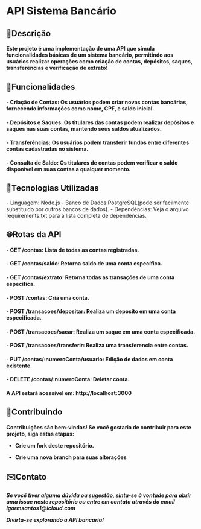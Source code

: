 <h1> API Sistema Bancário </h1>

<h2>📖Descrição</h2>
<h4>Este projeto é uma implementação de uma API que simula funcionalidades básicas de um sistema bancário, permitindo aos usuários realizar operações como criação de contas, depósitos, saques, transferências e verificação de extrato!</h4>

<h2>🔧Funcionalidades</h2>
<h4>- Criação de Contas: Os usuários podem criar novas contas bancárias, fornecendo informações como nome, CPF, e saldo inicial.</h4>
<h4>- Depósitos e Saques: Os titulares das contas podem realizar depósitos e saques nas suas contas, mantendo seus saldos atualizados.</h4>
<h4>- Transferências: Os usuários podem transferir fundos entre diferentes contas cadastradas no sistema.</h4>
<h4>- Consulta de Saldo: Os titulares de contas podem verificar o saldo disponível em suas contas a qualquer momento.</h4>

<h2>📡Tecnologias Utilizadas</h2>
 </h4>- Linguagem: Node.js</h4>
 </h4>- Banco de Dados:PostgreSQL(pode ser facilmente substituído por outros bancos de dados).</h4>
 </h4>- Dependências: Veja o arquivo requirements.txt para a lista completa de dependências.</h4>


<h2>🌐Rotas da API</h2>
<h4>- GET /contas: Lista de todas as contas registradas.</h4>
<h4> - GET /contas/saldo: Retorna saldo de uma conta específica.</h4>
<h4> - GET /contas/extrato: Retorna todas as transações de uma conta especifica.</h4>
<h4> - POST /contas: Cria uma conta.</h4>
<h4> - POST /transacoes/depositar: Realiza um deposito em uma conta especificada.</h4>
<h4> - POST /transacoes/sacar: Realiza um saque em uma conta especificada.</h4>
<h4> - POST /transacoes/transferir: Realiza uma transferencia entre contas.</h4>
<h4> - PUT /contas/:numeroConta/usuario: Edição de dados em conta existente.</h4>
<h4> - DELETE /contas/:numeroConta: Deletar conta.</h4>

<h4>A API estará acessível em: http://localhost:3000</h4>

<h2>🤝Contribuindo</h2>

<h4>Contribuições são bem-vindas! Se você gostaria de contribuir para este projeto, siga estas etapas:

 - Crie um fork deste repositório.

 - Crie uma nova branch para suas alterações</h4>

<h2>✉️Contato</h2>

<h5>Se você tiver alguma dúvida ou sugestão, sinta-se à vontade para abrir uma issue neste repositório ou entre em contato através do email igormsantos1@icloud.com

Divirta-se explorando a API bancária!</h5>
